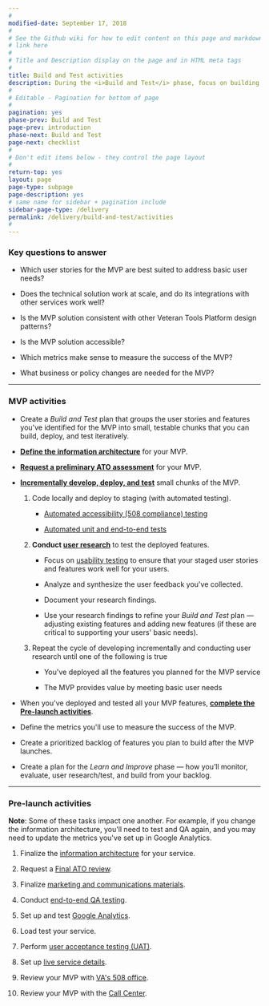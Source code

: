 ```yaml
---
#
modified-date: September 17, 2018
#
# See the Github wiki for how to edit content on this page and markdown styles you can use:
# link here
#
# Title and Description display on the page and in HTML meta tags
#
title: Build and Test activities
description: During the <i>Build and Test</i> phase, focus on building features in small batches and testing those with real users.
#
# Editable - Pagination for bottom of page
#
pagination: yes
phase-prev: Build and Test
page-prev: introduction
phase-next: Build and Test
page-next: checklist
#
# Don't edit items below - they control the page layout
#
return-top: yes
layout: page
page-type: subpage
page-description: yes
# same name for sidebar + pagination include
sidebar-page-type: /delivery
permalink: /delivery/build-and-test/activities
#
---
```


### Key questions to answer

* Which user stories for the MVP are best suited to address basic user needs?

* Does the technical solution work at scale, and do its integrations with other services work well?

* Is the MVP solution consistent with other Veteran Tools Platform design patterns?

* Is the MVP solution accessible?

* Which metrics make sense to measure the success of the MVP?

* What business or policy changes are needed for the MVP?

<hr>

### MVP activities

* Create a *Build and Test* plan that groups the user stories and features you've identified for the MVP into small, testable chunks that you can build, deploy, and test iteratively.

* **[Define the information architecture]({{site.baseurl}}/resources/more/info-architecture)** for your MVP.

* **<a href="https://github.com/department-of-veterans-affairs/vets-work-practices/blob/master/Security-and-ATO/README.md#request-a-preliminary-ato-assessment" target="_blank">Request a preliminary ATO assessment</a>** for your MVP.

* **<a title="Go to developer workflow" href="https://department-of-veterans-affairs.github.io/va-digital-services-platform-docs/docs/vets-developer-docs/development-workflow.html" target="_blank">Incrementally develop, deploy, and test</a>** small chunks of the MVP.

  1. Code locally and deploy to staging (with automated testing).

      * <a title="Go to 508 testing" href="https://department-of-veterans-affairs.github.io/va-digital-services-platform-docs/docs/building-and-testing/automated-testing" target="_blank">Automated accessibility (508 compliance) testing</a>

      * <a title="Go to testing" href="https://department-of-veterans-affairs.github.io/va-digital-services-platform-docs/docs/vets-developer-docs/vets-website/forms/tests" target="_blank">Automated unit and end-to-end tests</a>

  1. **Conduct [user research]({{site.baseurl}}/resources/user-research#plan-a-research-sprint)** to test the deployed features.

      * Focus on <a title="Go to usability testing" href="https://methods.18f.gov/validate/usability-testing/" target="_blank">usability testing</a> to ensure that your staged user stories and features work well for your users.

      * Analyze and synthesize the user feedback you've collected.

      * Document your research findings.

      * Use your research findings to refine your *Build and Test* plan &mdash; adjusting existing features and adding new features (if these are critical to supporting your users' basic needs).

  3. Repeat the cycle of developing incrementally and conducting user research until one of the following is true

      * You've deployed all the features you planned for the MVP service

      * The MVP provides value by meeting basic user needs

* When you've deployed and tested all your MVP features, **[complete the Pre-launch activities](#pre-launch-activities)**.

* Define the metrics you'll use to measure the success of the MVP.

* Create a prioritized backlog of features you plan to build after the MVP launches.

* Create a plan for the *Learn and Improve* phase &#8212; how you’ll monitor, evaluate, user research/test, and build from your backlog.

<hr>

### Pre-launch activities

**Note**: Some of these tasks impact one another. For example, if you change the information architecture, you'll need to test and QA again, and you may need to update the metrics you've set up in Google Analytics.

1. Finalize the [information architecture]({{site.baseurl}}/resources/more/info-architecture) for your service.

2. Request a <a href="https://github.com/department-of-veterans-affairs/vets-work-practices/blob/master/Security-and-ATO/README.md#request-a-final-ato-review" target="_blank">Final ATO review</a>.

3. Finalize [marketing and communications materials]({{site.baseurl}}/resources/more/marcom).

4. Conduct <a title="Go to qa testing" href="https://department-of-veterans-affairs.github.io/va-digital-services-platform-docs/docs/building-and-testing/qa" target="_blank">end-to-end QA testing</a>.

5. Set up and test <a title="Go to Google Analytics setup" href="https://department-of-veterans-affairs.github.io/va-digital-services-platform-docs/docs/vets-developer-docs/google-analytics" target="_blank">Google Analytics</a>.

6. Load test your service.

7. Perform [user acceptance testing (UAT)]({{site.baseurl}}/resources/more/uat).

8. Set up [live service details]({{site.baseurl}}/resources/more/service-details).

9. Review your MVP with [VA's 508 office]({{site.baseurl}}/resources/more/va508).

10. Review your MVP with the [Call Center]({{site.baseurl}}/resources/more/call-center).
<br/>
